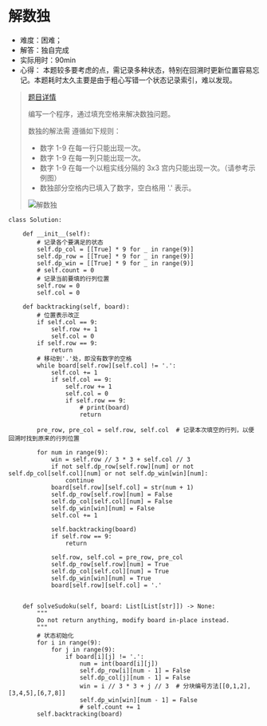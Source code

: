# 解数独

- 难度：困难；
- 解答：独自完成
- 实际用时：90min
- 心得： 本题较多要考虑的点，需记录多种状态，特别在回溯时更新位置容易忘记。本题耗时太久主要是由于粗心写错一个状态记录索引，难以发现。

> [题目详情](https://leetcode.cn/problems/sudoku-solver/)
>
> 编写一个程序，通过填充空格来解决数独问题。
>
> 数独的解法需 遵循如下规则：
>
> + 数字 1-9 在每一行只能出现一次。
> + 数字 1-9 在每一列只能出现一次。
> + 数字 1-9 在每一个以粗实线分隔的 3x3 宫内只能出现一次。（请参考示例图）
> + 数独部分空格内已填入了数字，空白格用 '.' 表示。
>
> ![解数独](https://img-blog.csdnimg.cn/20201117191340669.png)



```python3
class Solution:

    def __init__(self):
        # 记录各个要满足的状态
        self.dp_col = [[True] * 9 for _ in range(9)]
        self.dp_row = [[True] * 9 for _ in range(9)]
        self.dp_win = [[True] * 9 for _ in range(9)]
        # self.count = 0
        # 记录当前要填的行列位置
        self.row = 0
        self.col = 0

    def backtracking(self, board):
        # 位置表示改正
        if self.col == 9:
            self.row += 1
            self.col = 0
        if self.row == 9:
            return
        # 移动到'.'处，即没有数字的空格
        while board[self.row][self.col] != '.':
            self.col += 1
            if self.col == 9:
                self.row += 1
                self.col = 0
                if self.row == 9:
                    # print(board)
                    return

        pre_row, pre_col = self.row, self.col  # 记录本次填空的行列，以便回溯时找到原来的行列位置

        for num in range(9):
            win = self.row // 3 * 3 + self.col // 3
            if not self.dp_row[self.row][num] or not self.dp_col[self.col][num] or not self.dp_win[win][num]:
                continue
            board[self.row][self.col] = str(num + 1)
            self.dp_row[self.row][num] = False
            self.dp_col[self.col][num] = False
            self.dp_win[win][num] = False
            self.col += 1

            self.backtracking(board)
            if self.row == 9:
                return

            self.row, self.col = pre_row, pre_col
            self.dp_row[self.row][num] = True
            self.dp_col[self.col][num] = True
            self.dp_win[win][num] = True
            board[self.row][self.col] = '.'
            

    def solveSudoku(self, board: List[List[str]]) -> None:
        """
        Do not return anything, modify board in-place instead.
        """
        # 状态初始化
        for i in range(9):
            for j in range(9):
                if board[i][j] != '.':
                    num = int(board[i][j])
                    self.dp_row[i][num - 1] = False
                    self.dp_col[j][num - 1] = False
                    win = i // 3 * 3 + j // 3  # 分块编号方法[[0,1,2],[3,4,5],[6,7,8]]
                    self.dp_win[win][num - 1] = False
                    # self.count += 1
        self.backtracking(board)
        

```

